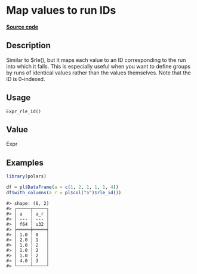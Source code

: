 
# Map values to run IDs

[**Source code**](https://github.com/pola-rs/r-polars/tree/main/R/expr__expr.R#L3665)

## Description

Similar to $rle(), but it maps each value to an ID corresponding to the
run into which it falls. This is especially useful when you want to
define groups by runs of identical values rather than the values
themselves. Note that the ID is 0-indexed.

## Usage

<pre><code class='language-R'>Expr_rle_id()
</code></pre>

## Value

Expr

## Examples

``` r
library(polars)

df = pl$DataFrame(a = c(1, 2, 1, 1, 1, 4))
df$with_columns(a_r = pl$col("a")$rle_id())
```

    #> shape: (6, 2)
    #> ┌─────┬─────┐
    #> │ a   ┆ a_r │
    #> │ --- ┆ --- │
    #> │ f64 ┆ u32 │
    #> ╞═════╪═════╡
    #> │ 1.0 ┆ 0   │
    #> │ 2.0 ┆ 1   │
    #> │ 1.0 ┆ 2   │
    #> │ 1.0 ┆ 2   │
    #> │ 1.0 ┆ 2   │
    #> │ 4.0 ┆ 3   │
    #> └─────┴─────┘
